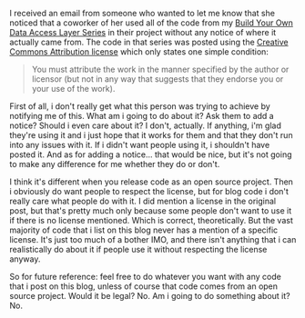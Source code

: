 I received an email from someone who wanted to let me know that she noticed that a coworker of her used all of the code from my <a href="http://davybrion.com/blog/2009/08/build-your-own-data-access-layer-series/">Build Your Own Data Access Layer Series</a> in their project without any notice of where it actually came from.  The code in that series was posted using the <a href="http://creativecommons.org/licenses/by/2.0/">Creative Commons Attribution license</a> which only states one simple condition:

<blockquote>You must attribute the work in the manner specified by the author or licensor (but not in any way that suggests that they endorse you or your use of the work).</blockquote>

First of all, i don't really get what this person was trying to achieve by notifying me of this.  What am i going to do about it?  Ask them to add a notice?  Should i even care about it?  I don't, actually.  If anything, i'm glad they're using it and i just hope that it works for them and that they don't run into any issues with it.  If i didn't want people using it, i shouldn't have posted it.  And as for adding a notice... that would be nice, but it's not going to make any difference for me whether they do or don't.  

I think it's different when you release code as an open source project.  Then i obviously do want people to respect the license, but for blog code i don't really care what people do with it.  I did mention a license in the original post, but that's pretty much only because some people don't want to use it if there is no license mentioned.  Which is correct, theoretically.  But the vast majority of code that i list on this blog never has a mention of a specific license.  It's just too much of a bother IMO, and there isn't anything that i can realistically do about it if people use it without respecting the license anyway.

So for future reference: feel free to do whatever you want with any code that i post on this blog, unless of course that code comes from an open source project.  Would it be legal? No. Am i going to do something about it? No.